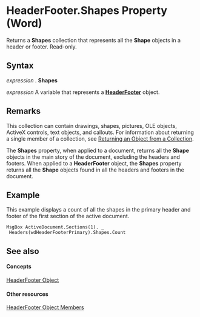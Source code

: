 
# HeaderFooter.Shapes Property (Word)

Returns a  **Shapes** collection that represents all the **Shape** objects in a header or footer. Read-only.


## Syntax

 _expression_ . **Shapes**

 _expression_ A variable that represents a **[HeaderFooter](3f2f926a-9220-5536-80ed-af63d2feb016.md)** object.


## Remarks

This collection can contain drawings, shapes, pictures, OLE objects, ActiveX controls, text objects, and callouts. For information about returning a single member of a collection, see [Returning an Object from a Collection](http://msdn.microsoft.com/library/28f76384-f495-9640-a7c8-10ada3fac727%28Office.15%29.aspx).

The  **Shapes** property, when applied to a document, returns all the **Shape** objects in the main story of the document, excluding the headers and footers. When applied to a **HeaderFooter** object, the **Shapes** property returns all the **Shape** objects found in all the headers and footers in the document.


## Example

This example displays a count of all the shapes in the primary header and footer of the first section of the active document.


```
MsgBox ActiveDocument.Sections(1). _ 
 Headers(wdHeaderFooterPrimary).Shapes.Count
```


## See also


#### Concepts


[HeaderFooter Object](3f2f926a-9220-5536-80ed-af63d2feb016.md)
#### Other resources


[HeaderFooter Object Members](400647fc-cf49-a468-850f-f94a054552c0.md)
